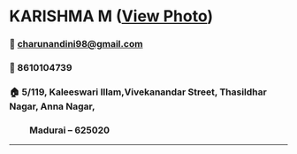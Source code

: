 # KARISHMA M   ([View Photo][1])          

                                                                                       

### :email:   [charunandini98@gmail.com](charunandini98@gmail.com) 

### :iphone: 8610104739

### :house:  5/119, Kaleeswari Illam,Vivekanandar Street,	Thasildhar Nagar, Anna Nagar,
### &emsp;&emsp; Madurai – 625020


---

[1]:https://github.com/KarishmaMarimuthu/resume/blob/master/Karish%20Photo.JPG



